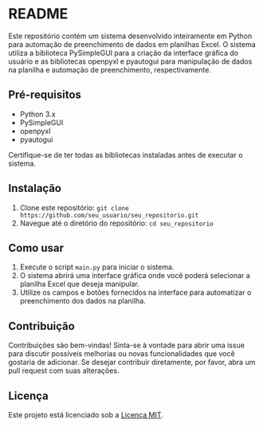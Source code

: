 # README

Este repositório contém um sistema desenvolvido inteiramente em Python para automação de preenchimento de dados em planilhas Excel. O sistema utiliza a biblioteca PySimpleGUI para a criação da interface gráfica do usuário e as bibliotecas openpyxl e pyautogui para manipulação de dados na planilha e automação de preenchimento, respectivamente.

## Pré-requisitos
- Python 3.x
- PySimpleGUI
- openpyxl
- pyautogui

Certifique-se de ter todas as bibliotecas instaladas antes de executar o sistema.

## Instalação
1. Clone este repositório: `git clone https://github.com/seu_usuario/seu_repositorio.git`
2. Navegue até o diretório do repositório: `cd seu_repositorio`

## Como usar
1. Execute o script `main.py` para iniciar o sistema.
2. O sistema abrirá uma interface gráfica onde você poderá selecionar a planilha Excel que deseja manipular.
3. Utilize os campos e botões fornecidos na interface para automatizar o preenchimento dos dados na planilha.

## Contribuição
Contribuições são bem-vindas! Sinta-se à vontade para abrir uma issue para discutir possíveis melhorias ou novas funcionalidades que você gostaria de adicionar. Se desejar contribuir diretamente, por favor, abra um pull request com suas alterações.

## Licença
Este projeto está licenciado sob a [Licença MIT](https://opensource.org/licenses/MIT).
